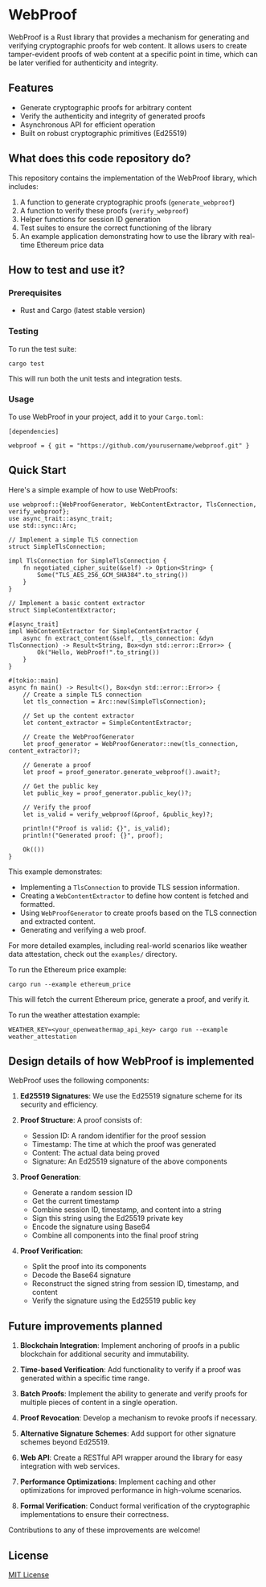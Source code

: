 # WebProof

WebProof is a Rust library that provides a mechanism for generating and verifying cryptographic proofs for web content. It allows users to create tamper-evident proofs of web content at a specific point in time, which can be later verified for authenticity and integrity.

## Features

- Generate cryptographic proofs for arbitrary content
- Verify the authenticity and integrity of generated proofs
- Asynchronous API for efficient operation
- Built on robust cryptographic primitives (Ed25519)

## What does this code repository do?

This repository contains the implementation of the WebProof library, which includes:

1. A function to generate cryptographic proofs (`generate_webproof`)
2. A function to verify these proofs (`verify_webproof`)
3. Helper functions for session ID generation
4. Test suites to ensure the correct functioning of the library
5. An example application demonstrating how to use the library with real-time Ethereum price data

## How to test and use it?

### Prerequisites

- Rust and Cargo (latest stable version)

### Testing

To run the test suite:

```
cargo test
```

This will run both the unit tests and integration tests.

### Usage

To use WebProof in your project, add it to your `Cargo.toml`:
```
[dependencies]

webproof = { git = "https://github.com/yourusername/webproof.git" }
```

## Quick Start

Here's a simple example of how to use WebProofs:
```
use webproof::{WebProofGenerator, WebContentExtractor, TlsConnection, verify_webproof};
use async_trait::async_trait;
use std::sync::Arc;

// Implement a simple TLS connection
struct SimpleTlsConnection;

impl TlsConnection for SimpleTlsConnection {
    fn negotiated_cipher_suite(&self) -> Option<String> {
        Some("TLS_AES_256_GCM_SHA384".to_string())
    }
}

// Implement a basic content extractor
struct SimpleContentExtractor;

#[async_trait]
impl WebContentExtractor for SimpleContentExtractor {
    async fn extract_content(&self, _tls_connection: &dyn TlsConnection) -> Result<String, Box<dyn std::error::Error>> {
        Ok("Hello, WebProof!".to_string())
    }
}

#[tokio::main]
async fn main() -> Result<(), Box<dyn std::error::Error>> {
    // Create a simple TLS connection
    let tls_connection = Arc::new(SimpleTlsConnection);

    // Set up the content extractor
    let content_extractor = SimpleContentExtractor;

    // Create the WebProofGenerator
    let proof_generator = WebProofGenerator::new(tls_connection, content_extractor)?;

    // Generate a proof
    let proof = proof_generator.generate_webproof().await?;

    // Get the public key
    let public_key = proof_generator.public_key()?;

    // Verify the proof
    let is_valid = verify_webproof(&proof, &public_key)?;

    println!("Proof is valid: {}", is_valid);
    println!("Generated proof: {}", proof);

    Ok(())
}
```
This example demonstrates:
- Implementing a `TlsConnection` to provide TLS session information.
- Creating a `WebContentExtractor` to define how content is fetched and formatted.
- Using `WebProofGenerator` to create proofs based on the TLS connection and extracted content.
- Generating and verifying a web proof.

For more detailed examples, including real-world scenarios like weather data attestation, check out the `examples/` directory.

To run the Ethereum price example:
```
cargo run --example ethereum_price
```

This will fetch the current Ethereum price, generate a proof, and verify it.

To run the weather attestation example:
```
WEATHER_KEY=<your_openweathermap_api_key> cargo run --example weather_attestation
```

## Design details of how WebProof is implemented

WebProof uses the following components:

1. **Ed25519 Signatures**: We use the Ed25519 signature scheme for its security and efficiency.

2. **Proof Structure**: A proof consists of:
   - Session ID: A random identifier for the proof session
   - Timestamp: The time at which the proof was generated
   - Content: The actual data being proved
   - Signature: An Ed25519 signature of the above components

3. **Proof Generation**:
   - Generate a random session ID
   - Get the current timestamp
   - Combine session ID, timestamp, and content into a string
   - Sign this string using the Ed25519 private key
   - Encode the signature using Base64
   - Combine all components into the final proof string

4. **Proof Verification**:
   - Split the proof into its components
   - Decode the Base64 signature
   - Reconstruct the signed string from session ID, timestamp, and content
   - Verify the signature using the Ed25519 public key

## Future improvements planned

1. **Blockchain Integration**: Implement anchoring of proofs in a public blockchain for additional security and immutability.

2. **Time-based Verification**: Add functionality to verify if a proof was generated within a specific time range.

3. **Batch Proofs**: Implement the ability to generate and verify proofs for multiple pieces of content in a single operation.

4. **Proof Revocation**: Develop a mechanism to revoke proofs if necessary.

5. **Alternative Signature Schemes**: Add support for other signature schemes beyond Ed25519.

6. **Web API**: Create a RESTful API wrapper around the library for easy integration with web services.

7. **Performance Optimizations**: Implement caching and other optimizations for improved performance in high-volume scenarios.

8. **Formal Verification**: Conduct formal verification of the cryptographic implementations to ensure their correctness.

Contributions to any of these improvements are welcome!

## License

[MIT License](LICENSE)
